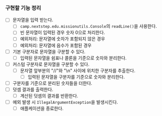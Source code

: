 ### 구현할 기능 정리

- [ ] 문자열을 입력 받는다.
    - [ ] `camp.nextstep.edu.missionutils.Console`의 `readLine()`을 사용한다.
    - [ ] 빈 문자열이 입력된 경우 숫자 0으로 처리한다.
    - [ ] 예외처리: 문자열에 숫자가 포함되지 않은 경우
    - [ ] 예외처리: 문자열에 음수가 포함된 경우
- [ ] 기본 구분자로 문자열을 구분할 수 있다.
    - [ ] 입력된 문자열을 쉼표나 콜론을 기준으로 숫자와 분리한다.
- [ ] 커스텀 구분자로 문자열을 구분할 수 있다.
    - [ ] 문자열 앞부분의 "//"와 "\n" 사이에 위치한 구분자를 추출한다.
        - [ ] 입력된 문자열을 구분자를 기준으로 숫자와 분리한다.
- [ ] 구분자를 기준으로 분리된 숫자들을 더한다.
- [ ] 덧셈 결과를 출력한다.
    - [ ] 계산된 덧셈의 결과를 반환한다.
- [ ] 예외 발생 시 `IllegalArgumentException`을 발생시킨다.
    - [ ] 애플케이션을 종료한다.